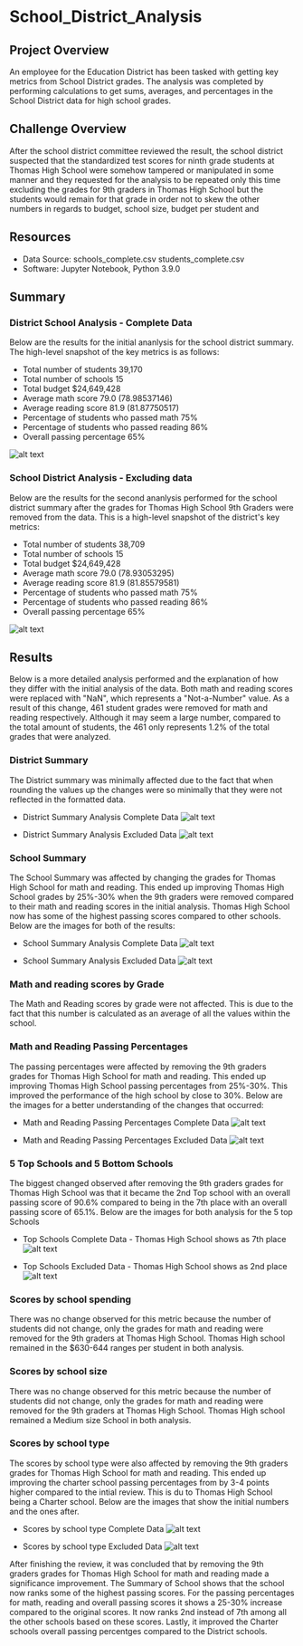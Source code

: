 # School_District_Analysis

## Project Overview
An employee for the Education District has been tasked with getting key metrics from School District grades. The analysis was completed by performing calculations to get sums, averages, and percentages in the School District data for high school grades.
## Challenge Overview
After the school district committee reviewed the result, the school district suspected that the standardized test scores for ninth grade students at Thomas High School were somehow tampered or manipulated in some manner and they requested for the analysis to be repeated only this time excluding the grades for 9th graders in Thomas High School but the students would remain for that grade in order not to skew the other numbers in regards to budget, school size, budget per student and 

## Resources
- Data Source: schools_complete.csv
               students_complete.csv
- Software: Jupyter Notebook, Python 3.9.0

## Summary

### District School Analysis - Complete Data
Below are the results for the initial ananlysis for the school district summary. The high-level snapshot of the key metrics is as follows:

- Total number of students 39,170
- Total number of schools 15
- Total budget $24,649,428
- Average math score 79.0 (78.98537146)
- Average reading score 81.9 (81.87750517)
- Percentage of students who passed math 75%
- Percentage of students who passed reading 86%
- Overall passing percentage 65%

![alt text](https://github.com/sandramcardona/School_District_Analysis/blob/main/Resources/Disctrict_School_Analysis_Final.png )


### School District Analysis - Excluding data
Below are the results for the second ananlysis performed for the school district summary after the grades for Thomas High School 9th Graders were removed from the data. This is a high-level snapshot of the district's key metrics:

- Total number of students 38,709
- Total number of schools 15
- Total budget $24,649,428
- Average math score 79.0 (78.93053295)
- Average reading score 81.9 (81.85579581)
- Percentage of students who passed math 75%
- Percentage of students who passed reading 86%
- Overall passing percentage 65%

![alt text](https://github.com/sandramcardona/School_District_Analysis/blob/main/Resources/Challenge_District_Summary.png )

## Results
Below is a more detailed analysis performed and the explanation of how they differ with the initial analysis of the data. Both math and reading scores were replaced with "NaN", which represents a "Not-a-Number" value. As a result of this change, 461 student grades were removed for math and reading respectively. Although it may seem a large number, compared to the total amount of students, the 461 only represents 1.2% of the total grades that were analyzed. 

### District Summary 
The District summary was minimally affected due to the fact that when rounding the values up the changes were so minimally that they were not reflected in the formatted data. 
- District Summary Analysis Complete Data
![alt text](https://github.com/sandramcardona/School_District_Analysis/blob/main/Resources/Disctrict_School_Analysis_Final.png )

- District Summary Analysis Excluded Data
![alt text](https://github.com/sandramcardona/School_District_Analysis/blob/main/Resources/Challenge_District_Summary.png )

### School Summary
The School Summary was affected by changing the grades for Thomas High School for math and reading. This ended up improving Thomas High School grades by 25%-30% when the 9th graders were removed compared to their math and reading scores in the initial analysis. 
Thomas High School now has some of the highest passing scores compared to other schools. Below are the images for both of the results:

- School Summary Analysis Complete Data
![alt text](https://github.com/sandramcardona/School_District_Analysis/blob/main/Resources/Per_School_Summary.png )

- School Summary Analysis Excluded Data
![alt text](https://github.com/sandramcardona/School_District_Analysis/blob/main/Resources/Challenge_School_Summary.png )

### Math and reading scores by Grade
The Math and Reading scores by grade were not affected. This is due to the fact that this number is calculated as an average of all the values within the school. 

### Math and Reading Passing Percentages
The passing percentages were  affected by removing the 9th graders grades for Thomas High School for math and reading. This ended up improving Thomas High School passing percentages from 25%-30%. This improved the performance of the high school by close to 30%. Below are the images for a better understanding of the changes that occurred:

- Math and Reading Passing Percentages Complete Data
![alt text](https://github.com/sandramcardona/School_District_Analysis/blob/main/Resources/Thomas_HS_results_Complete_Data.png )

- Math and Reading Passing Percentages Excluded Data
![alt text](https://github.com/sandramcardona/School_District_Analysis/blob/main/Resources/Thomas_HS_Removed_Data.png )

### 5 Top Schools and 5 Bottom Schools
The biggest changed observed after removing the 9th graders grades for Thomas High School was that it became the 2nd Top school with an overall passing score of 90.6% compared to being in the 7th place with an overall passing score of 65.1%. Below are the images for both analysis for the 5 top Schools

- Top Schools  Complete Data - Thomas High School shows as 7th place
![alt text]( https://github.com/sandramcardona/School_District_Analysis/blob/main/Resources/Top_5_Schools_THS_7th_complete_Data.png)

- Top Schools Excluded Data - Thomas High School shows as 2nd place
![alt text]( https://github.com/sandramcardona/School_District_Analysis/blob/main/Resources/Challenge_Top_5_Schools.png)


### Scores by school spending
There was no change observed for this metric because the number of students did not change, only the grades for math and reading were removed for the 9th graders at Thomas High School. Thomas High school remained in the $630-644 ranges per student in both analysis.

### Scores by school size
There was no change observed for this metric because the number of students did not change, only the grades for math and reading were removed for the 9th graders at Thomas High School. Thomas High school remained a Medium size School in both analysis.

### Scores by school type

The scores by school type were also affected by removing the 9th graders grades for Thomas High School for math and reading. This ended up improving the charter school passing percentages from by 3-4 points higher compared to the intial review. This is du to Thomas High School being a Charter school.  Below are the images that show the initial numbers and the ones after.

- Scores by school type Complete Data
![alt text](https://github.com/sandramcardona/School_District_Analysis/blob/main/Resources/School_Type_Summary_Complete_Data.png )

- Scores by school type Excluded Data
![alt text](https://github.com/sandramcardona/School_District_Analysis/blob/main/Resources/School_Type_Summary_Removed_Data.png )

After finishing the review, it was concluded that by removing the 9th graders grades for Thomas High School for math and reading made a significance improvement. The Summary of School shows that the school now ranks some of the highest passing scores. For the passing percentages for math, reading and overall passing scores it shows a 25-30% increase compared to the original scores. It now ranks 2nd instead of 7th among all the other schools based on these scores. Lastly, it improved the Charter schools overall passing percentges compared to the District schools. 




